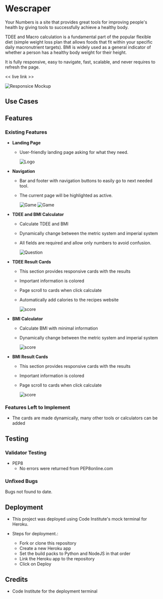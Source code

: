 # Wescraper

Your Numbers is a site that provides great tools for improving people's health by giving tools to successfully achieve a healthy body.

TDEE and Macro calculation is a fundamental part of the popular flexible diet (simple weight loss plan that allows foods that fit within your specific daily macronutrient targets). BMI is widely used as a general indicator of whether a person has a healthy body weight for their height. 

It is fully responsive, easy to navigate, fast, scalable, and never requires to refresh the page.

<< live link >>

![Responsice Mockup](https://user-images.githubusercontent.com/39106404/157756663-75d91132-271a-4c35-acba-c4d42bde65c8.png)
## Use Cases

## Features 

### Existing Features

- __Landing Page__

  - User-friendly landing page asking for what they need.

    ![Logo](https://user-images.githubusercontent.com/39106404/157757737-2a7c33d2-af1f-4a5b-a638-562207e05262.png)

- __Navigation__

  - Bar and footer with navigation buttons to easily go to next needed tool.
  - The current page will be highlighted as active.

    ![Game](https://user-images.githubusercontent.com/39106404/157757813-2299a7e4-bc51-45a3-b3c5-321b7ba8c6d1.png)
    ![Game](https://user-images.githubusercontent.com/39106404/157757836-b18b2eb1-bbcb-42cb-83a3-f9c447a5ce14.png)

- __TDEE and BMI Calculator__

  - Calculate TDEE and BMI
  - Dynamically change between the metric system and imperial system
  - All fields are required and allow only numbers to avoid confusion.

    ![Question](https://user-images.githubusercontent.com/39106404/157757888-4cc18a12-23b9-4196-9968-fedf1e90ddba.png)

- __TDEE Result Cards__

  - This section provides responsive cards with the results
  - Important information is colored 
  - Page scroll to cards when click calculate
  - Automatically add calories to the recipes website

    ![score](https://user-images.githubusercontent.com/39106404/157757925-a4b85b64-332c-4b55-b91a-5c9496b8048f.png)

- __BMI Calculator__

  - Calculate BMI with minimal information
  - Dynamically change between the metric system and imperial system

    ![score](https://user-images.githubusercontent.com/39106404/157757958-babf482b-24cc-4516-8aa6-a457b905b2f1.png)

- __BMI Result Cards__

  - This section provides responsive cards with the results
  - Important information is colored 
  - Page scroll to cards when click calculate

    ![score](https://user-images.githubusercontent.com/39106404/157757977-fd174bf2-d53e-4f3d-918e-ade53f7d0e66.png)

### Features Left to Implement

- The cards are made dynamically, many other tools or calculators can be added

## Testing 

### Validator Testing 

- PEP8
  - No errors were returned from PEP8online.com


### Unfixed Bugs

Bugs not found to date.

## Deployment

- This project was deployed using Code Institute's mock terminal for Heroku.

- Steps for deployment.: 
  - Fork or clone this repository
  - Create a new Heroku app
  - Set the build packs to Python and NodeJS in that order
  - Link the Heroku app to the repository
  - Click on Deploy
  

## Credits 

- Code Institute for the deployment terminal